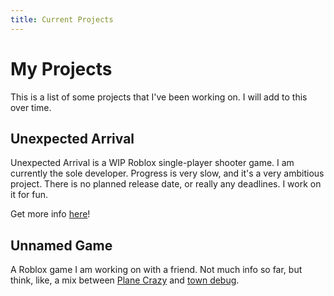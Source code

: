 ```yaml
---
title: Current Projects
---
```


# My Projects

This is a list of some projects that I've been working on.  I will add to this over time.

## Unexpected Arrival
Unexpected Arrival is a WIP Roblox single-player shooter game.  I am currently the sole developer.  Progress is very slow, and it's a very ambitious project.  There is no planned release date, or really any deadlines.  I work on it for fun.

Get more info [here](https://trello.com/w/unexpectedarrival)!

## Unnamed Game
A Roblox game I am working on with a friend.  Not much info so far, but think, like, a mix between [Plane Crazy](https://www.roblox.com/games/166986752/Plane-Crazy) and [town debug](https://www.roblox.com/games/6652350934/town-debug).

